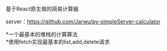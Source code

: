 基于React原生做的简易计算器

server：https://github.com/Jarwu/py-simpleServer-calculator  

*一个最基本的堆栈的计算算法  
*使用fetch实现最基本的list,add,delete请求
